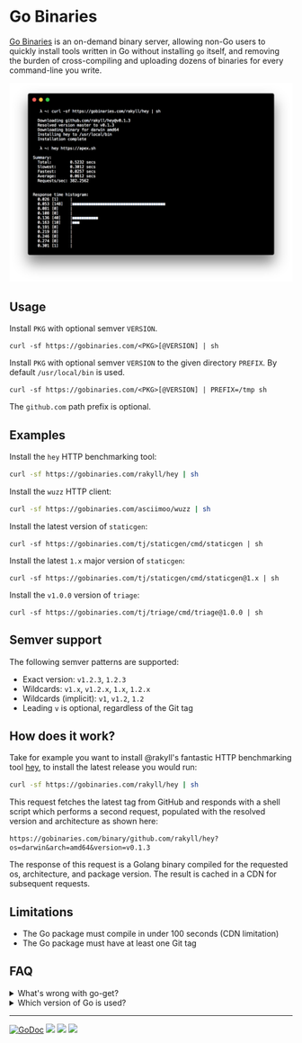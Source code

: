 # Go Binaries

[Go Binaries](https://gobinaries.com/) is an on-demand binary server, allowing non-Go users to quickly install tools written in Go without installing `go` itself, and removing the burden of cross-compiling and uploading dozens of binaries for every command-line you write.

![On-demand Go binary example](assets/example.png)

## Usage

Install `PKG` with optional semver `VERSION`.

```
curl -sf https://gobinaries.com/<PKG>[@VERSION] | sh
```

Install `PKG` with optional semver `VERSION` to the given directory `PREFIX`. By default `/usr/local/bin` is used.

```
curl -sf https://gobinaries.com/<PKG>[@VERSION] | PREFIX=/tmp sh
```

The `github.com` path prefix is optional. 

## Examples

Install the `hey` HTTP benchmarking tool:

```sh
curl -sf https://gobinaries.com/rakyll/hey | sh
```

Install the `wuzz` HTTP client:

```sh
curl -sf https://gobinaries.com/asciimoo/wuzz | sh
```

Install the latest version of `staticgen`:

```
curl -sf https://gobinaries.com/tj/staticgen/cmd/staticgen | sh
```

Install the latest `1.x` major version of `staticgen`:

```
curl -sf https://gobinaries.com/tj/staticgen/cmd/staticgen@1.x | sh
```

Install the `v1.0.0` version of `triage`:

```
curl -sf https://gobinaries.com/tj/triage/cmd/triage@1.0.0 | sh
```

## Semver support

The following semver patterns are supported:

- Exact version: `v1.2.3`, `1.2.3`
- Wildcards: `v1.x`, `v1.2.x`, `1.x`, `1.2.x`
- Wildcards (implicit): `v1`, `v1.2`, `1.2`
- Leading `v` is optional, regardless of the Git tag

## How does it work?

Take for example you want to install @rakyll's fantastic HTTP benchmarking tool [hey](https://gobinaries.com/rakyll/hey), to install the latest release you would run:

```sh
curl -sf https://gobinaries.com/rakyll/hey | sh
```

This request fetches the latest tag from GitHub and responds with a shell script
which performs a second request, populated with the resolved version and architecture as shown here:

```
https://gobinaries.com/binary/github.com/rakyll/hey?os=darwin&arch=amd64&version=v0.1.3
```

The response of this request is a Golang binary compiled for the requested os, architecture, and package version. The result is cached in a CDN for subsequent requests.


## Limitations

- The Go package must compile in under 100 seconds (CDN limitation)
- The Go package must have at least one Git tag

## FAQ

<details>
  <summary>What's wrong with go-get?</summary>
  Using go-get for installation is fine if you're a Go user, however, if you're creating programs which are designed to be used by a wider audience it's unlikely they will have Go installed.
</details>

<details>
  <summary>Which version of Go is used?</summary>
  Currently Go 1.16.x via the official golang:1.16 Docker image.
</details>

---

[![GoDoc](https://godoc.org/github.com/4thel00z/gobinaries?status.svg)](https://godoc.org/github.com/4thel00z/gobinaries)
![](https://img.shields.io/badge/license-MIT-blue.svg)
![](https://img.shields.io/badge/status-stable-green.svg)
![](https://github.com/tj/gobinaries.com/workflows/Tests/badge.svg)

